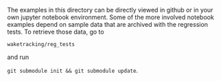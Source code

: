 The examples in this directory can be directly viewed in github or in your own jupyter notebook
environment. Some of the more involved notebook examples depend on sample data that are archived
with the regression tests. To retrieve those data, go to

`waketracking/reg_tests`

and run

`git submodule init && git submodule update`.
